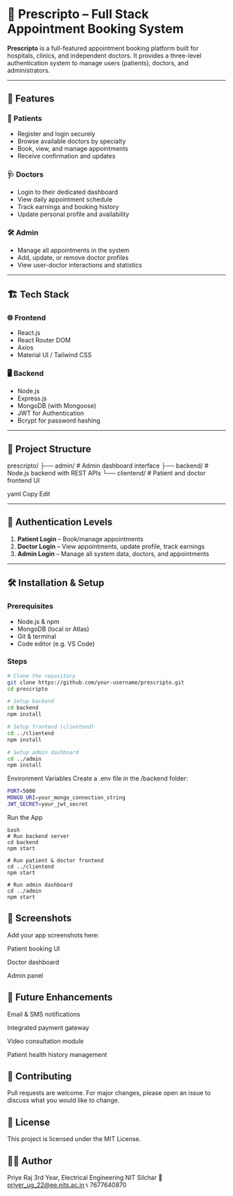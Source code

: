 # 💊 Prescripto – Full Stack Appointment Booking System

**Prescripto** is a full-featured appointment booking platform built for hospitals, clinics, and independent doctors. It provides a three-level authentication system to manage users (patients), doctors, and administrators.

---

## 🚀 Features

### 👤 Patients
- Register and login securely
- Browse available doctors by specialty
- Book, view, and manage appointments
- Receive confirmation and updates

### 🩺 Doctors
- Login to their dedicated dashboard
- View daily appointment schedule
- Track earnings and booking history
- Update personal profile and availability

### 🛠️ Admin
- Manage all appointments in the system
- Add, update, or remove doctor profiles
- View user-doctor interactions and statistics

---

## 🏗️ Tech Stack

### 🌐 Frontend
- React.js
- React Router DOM
- Axios
- Material UI / Tailwind CSS

### 🖥️ Backend
- Node.js
- Express.js
- MongoDB (with Mongoose)
- JWT for Authentication
- Bcrypt for password hashing

---

## 📁 Project Structure

prescripto/
├── admin/ # Admin dashboard interface
├── backend/ # Node.js backend with REST APIs
└── clientend/ # Patient and doctor frontend UI

yaml
Copy
Edit

---

## 🔐 Authentication Levels

1. **Patient Login** – Book/manage appointments  
2. **Doctor Login** – View appointments, update profile, track earnings  
3. **Admin Login** – Manage all system data, doctors, and appointments  

---

## 🛠️ Installation & Setup

### Prerequisites
- Node.js & npm
- MongoDB (local or Atlas)
- Git & terminal
- Code editor (e.g. VS Code)

### Steps

```bash
# Clone the repository
git clone https://github.com/your-username/prescripto.git
cd prescripto

# Setup backend
cd backend
npm install

# Setup frontend (clientend)
cd ../clientend
npm install

# Setup admin dashboard
cd ../admin
npm install
```
Environment Variables
Create a .env file in the /backend folder:

```bash
PORT=5000
MONGO_URI=your_mongo_connection_string
JWT_SECRET=your_jwt_secret
```
Run the App
```
bash
# Run backend server
cd backend
npm start

# Run patient & doctor frontend
cd ../clientend
npm start

# Run admin dashboard
cd ../admin
npm start
```
## 📸 Screenshots
Add your app screenshots here:

Patient booking UI

Doctor dashboard

Admin panel

## 📌 Future Enhancements
Email & SMS notifications

Integrated payment gateway

Video consultation module

Patient health history management

## 🤝 Contributing
Pull requests are welcome. For major changes, please open an issue to discuss what you would like to change.

## 📄 License
This project is licensed under the MIT License.

## 👨‍💻 Author
Priye Raj
3rd Year, Electrical Engineering
NIT Silchar
📧 priyer_ug_22@ee.nits.ac.in
📞 7677640870
